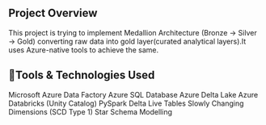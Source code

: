 
## Project Overview

This project is trying to  implement  Medallion Architecture (Bronze → Silver → Gold) converting raw data into gold layer(curated analytical layers).It uses Azure-native tools to achieve the same.

## 🔧Tools & Technologies Used
Microsoft Azure Data Factory
Azure SQL Database
Azure Delta Lake
Azure Databricks (Unity Catalog)
PySpark
Delta Live Tables
Slowly Changing Dimensions (SCD Type 1)
Star Schema Modelling

